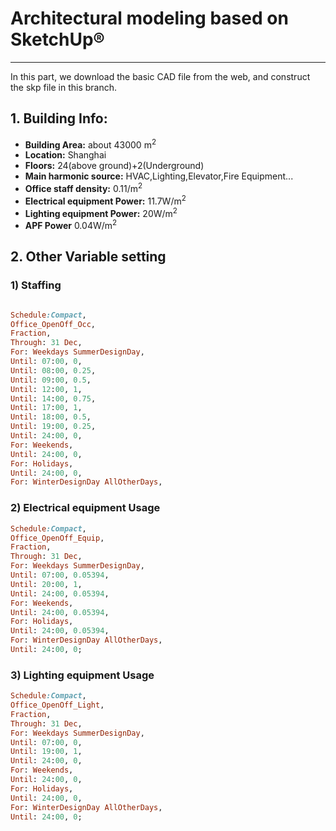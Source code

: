 # Architectural modeling based on SketchUp®

------

In this part, we download the basic CAD file from the web, and construct the skp file in this branch.
## 1. Building Info:
  -  **Building Area:**               about 43000 m<sup>2</sup>
  -  **Location:**                 Shanghai
  -  **Floors:**                    24(above ground)+2(Underground)
  -  **Main harmonic source:**        HVAC,Lighting,Elevator,Fire Equipment...
  -  **Office staff density:**        0.11/m<sup>2</sup>
  -  **Electrical equipment Power:**  11.7W/m<sup>2</sup>
  -  **Lighting equipment Power:**    20W/m<sup>2</sup>
  -  **APF Power**                    0.04W/m<sup>2</sup>
## 2. Other Variable setting
### 1) Staffing
``` ruby

Schedule:Compact,
Office_OpenOff_Occ,
Fraction,
Through: 31 Dec,
For: Weekdays SummerDesignDay,
Until: 07:00, 0,
Until: 08:00, 0.25,
Until: 09:00, 0.5,
Until: 12:00, 1,
Until: 14:00, 0.75,
Until: 17:00, 1,
Until: 18:00, 0.5,
Until: 19:00, 0.25,
Until: 24:00, 0,
For: Weekends,
Until: 24:00, 0,
For: Holidays,
Until: 24:00, 0,
For: WinterDesignDay AllOtherDays,

```
### 2) Electrical equipment Usage
``` ruby
Schedule:Compact,
Office_OpenOff_Equip,
Fraction,
Through: 31 Dec,
For: Weekdays SummerDesignDay,
Until: 07:00, 0.05394,
Until: 20:00, 1,
Until: 24:00, 0.05394,
For: Weekends,
Until: 24:00, 0.05394,
For: Holidays,
Until: 24:00, 0.05394,
For: WinterDesignDay AllOtherDays,
Until: 24:00, 0;

```
### 3) Lighting equipment Usage
``` ruby
Schedule:Compact,
Office_OpenOff_Light,
Fraction,
Through: 31 Dec,
For: Weekdays SummerDesignDay,
Until: 07:00, 0,
Until: 19:00, 1,
Until: 24:00, 0,
For: Weekends,
Until: 24:00, 0,
For: Holidays,
Until: 24:00, 0,
For: WinterDesignDay AllOtherDays,
Until: 24:00, 0;
```
